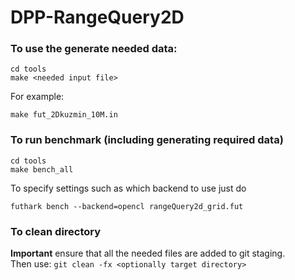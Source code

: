 # DPP-RangeQuery2D


### To use the generate needed data:

```
cd tools
make <needed input file> 
```
For example:
```
make fut_2Dkuzmin_10M.in
```


### To run benchmark (including generating required data)
```
cd tools
make bench_all
```
To specify settings such as which backend to use just do 
```
futhark bench --backend=opencl rangeQuery2d_grid.fut
```

### To clean directory 
**Important** ensure that all the needed files are added to git staging.  
Then use:
`git clean -fx <optionally target directory>`